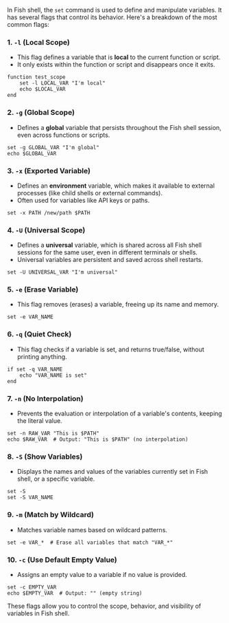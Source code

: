 In Fish shell, the `set` command is used to define and manipulate variables. It has several flags that control its behavior. Here's a breakdown of the most common flags:

### 1. `-l` (Local Scope)
- This flag defines a variable that is **local** to the current function or script.
- It only exists within the function or script and disappears once it exits.

```fish
function test_scope
    set -l LOCAL_VAR "I'm local"
    echo $LOCAL_VAR
end
```

### 2. `-g` (Global Scope)
- Defines a **global** variable that persists throughout the Fish shell session, even across functions or scripts.
  
```fish
set -g GLOBAL_VAR "I'm global"
echo $GLOBAL_VAR
```

### 3. `-x` (Exported Variable)
- Defines an **environment** variable, which makes it available to external processes (like child shells or external commands).
- Often used for variables like API keys or paths.

```fish
set -x PATH /new/path $PATH
```

### 4. `-U` (Universal Scope)
- Defines a **universal** variable, which is shared across all Fish shell sessions for the same user, even in different terminals or shells.
- Universal variables are persistent and saved across shell restarts.

```fish
set -U UNIVERSAL_VAR "I'm universal"
```

### 5. `-e` (Erase Variable)
- This flag removes (erases) a variable, freeing up its name and memory.

```fish
set -e VAR_NAME
```

### 6. `-q` (Quiet Check)
- This flag checks if a variable is set, and returns true/false, without printing anything.
  
```fish
if set -q VAR_NAME
    echo "VAR_NAME is set"
end
```

### 7. `-n` (No Interpolation)
- Prevents the evaluation or interpolation of a variable's contents, keeping the literal value.

```fish
set -n RAW_VAR "This is $PATH"
echo $RAW_VAR  # Output: "This is $PATH" (no interpolation)
```

### 8. `-S` (Show Variables)
- Displays the names and values of the variables currently set in Fish shell, or a specific variable.

```fish
set -S
set -S VAR_NAME
```

### 9. `-m` (Match by Wildcard)
- Matches variable names based on wildcard patterns.

```fish
set -e VAR_*  # Erase all variables that match "VAR_*"
```

### 10. `-c` (Use Default Empty Value)
- Assigns an empty value to a variable if no value is provided.

```fish
set -c EMPTY_VAR
echo $EMPTY_VAR  # Output: "" (empty string)
```

These flags allow you to control the scope, behavior, and visibility of variables in Fish shell.
